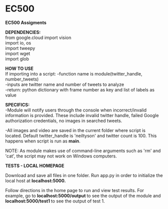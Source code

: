 # EC500
<b>EC500 Assigments </b><br />

<b>DEPENDENCIES: </b> <br />
from google.cloud import vision<br />
  import io, os<br />
  import tweepy<br />
  import wget<br />
  import glob<br />
  
  
<b>HOW TO USE </b><br />
 If importing into a script: -function name is module(twitter_handle, number_tweets)<br />
                             -inputs are twitter name and number of tweets to analyze<br />
                             -return: python dictionary with frame number as key and list of labels as value<br />
                             
<b>SPECIFICS: </b><br />
-Module will notify users through the console when incorrect/invalid information is provided. These include invalid twitter handle, failed Google authorization credentials, no images in searched tweets. 


-All images and video are saved in the current folder where script is located. Default twitter_handle is 'neiltyson' and twitter count is 100. This happens when script is run as __main__.


NOTE: As module makes use of command-line arguments such as 'rm' and 'cat', the script may not work on Windows computers.



<b>TESTS - LOCAL HOMEPAGE </b>

Download and save all files in one folder. Run app.py in order to initialize the local host at <b>localhost:5000.</b>

Follow directions in the home page to run and view test results. For example, go to <b>localhost:5000/output </b>to see the output of the module and <b>localhost:5000/test1 </b> to see the output of test 1.
